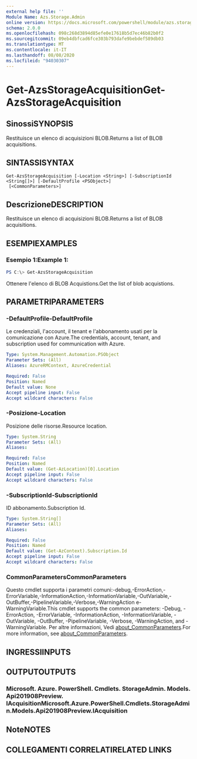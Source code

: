 ```yaml
---
external help file: ''
Module Name: Azs.Storage.Admin
online version: https://docs.microsoft.com/powershell/module/azs.storage.admin/get-azsstorageacquisition
schema: 2.0.0
ms.openlocfilehash: 098c268d3894d85efe0e17618b5d7ec46b82b0f2
ms.sourcegitcommit: 09eb4dbfcad6fce303b793dafe9bebdef589db03
ms.translationtype: MT
ms.contentlocale: it-IT
ms.lasthandoff: 08/08/2020
ms.locfileid: "94030307"
---
```

# <span data-ttu-id="ad0ea-101">Get-AzsStorageAcquisition</span><span class="sxs-lookup"><span data-stu-id="ad0ea-101">Get-AzsStorageAcquisition</span></span>

## <span data-ttu-id="ad0ea-102">Sinossi</span><span class="sxs-lookup"><span data-stu-id="ad0ea-102">SYNOPSIS</span></span>
<span data-ttu-id="ad0ea-103">Restituisce un elenco di acquisizioni BLOB.</span><span class="sxs-lookup"><span data-stu-id="ad0ea-103">Returns a list of BLOB acquisitions.</span></span>

## <span data-ttu-id="ad0ea-104">SINTASSI</span><span class="sxs-lookup"><span data-stu-id="ad0ea-104">SYNTAX</span></span>

```
Get-AzsStorageAcquisition [-Location <String>] [-SubscriptionId <String[]>] [-DefaultProfile <PSObject>]
 [<CommonParameters>]
```

## <span data-ttu-id="ad0ea-105">Descrizione</span><span class="sxs-lookup"><span data-stu-id="ad0ea-105">DESCRIPTION</span></span>
<span data-ttu-id="ad0ea-106">Restituisce un elenco di acquisizioni BLOB.</span><span class="sxs-lookup"><span data-stu-id="ad0ea-106">Returns a list of BLOB acquisitions.</span></span>

## <span data-ttu-id="ad0ea-107">ESEMPI</span><span class="sxs-lookup"><span data-stu-id="ad0ea-107">EXAMPLES</span></span>

### <span data-ttu-id="ad0ea-108">Esempio 1:</span><span class="sxs-lookup"><span data-stu-id="ad0ea-108">Example 1:</span></span>
```powershell
PS C:\> Get-AzsStorageAcquisition
```

<span data-ttu-id="ad0ea-109">Ottenere l'elenco di BLOB Acquistions.</span><span class="sxs-lookup"><span data-stu-id="ad0ea-109">Get the list of blob acquistions.</span></span>

## <span data-ttu-id="ad0ea-110">PARAMETRI</span><span class="sxs-lookup"><span data-stu-id="ad0ea-110">PARAMETERS</span></span>

### <span data-ttu-id="ad0ea-111">-DefaultProfile</span><span class="sxs-lookup"><span data-stu-id="ad0ea-111">-DefaultProfile</span></span>
<span data-ttu-id="ad0ea-112">Le credenziali, l'account, il tenant e l'abbonamento usati per la comunicazione con Azure.</span><span class="sxs-lookup"><span data-stu-id="ad0ea-112">The credentials, account, tenant, and subscription used for communication with Azure.</span></span>

```yaml
Type: System.Management.Automation.PSObject
Parameter Sets: (All)
Aliases: AzureRMContext, AzureCredential

Required: False
Position: Named
Default value: None
Accept pipeline input: False
Accept wildcard characters: False

```

### <span data-ttu-id="ad0ea-113">-Posizione</span><span class="sxs-lookup"><span data-stu-id="ad0ea-113">-Location</span></span>
<span data-ttu-id="ad0ea-114">Posizione delle risorse.</span><span class="sxs-lookup"><span data-stu-id="ad0ea-114">Resource location.</span></span>

```yaml
Type: System.String
Parameter Sets: (All)
Aliases:

Required: False
Position: Named
Default value: (Get-AzLocation)[0].Location
Accept pipeline input: False
Accept wildcard characters: False

```

### <span data-ttu-id="ad0ea-115">-SubscriptionId</span><span class="sxs-lookup"><span data-stu-id="ad0ea-115">-SubscriptionId</span></span>
<span data-ttu-id="ad0ea-116">ID abbonamento.</span><span class="sxs-lookup"><span data-stu-id="ad0ea-116">Subscription Id.</span></span>

```yaml
Type: System.String[]
Parameter Sets: (All)
Aliases:

Required: False
Position: Named
Default value: (Get-AzContext).Subscription.Id
Accept pipeline input: False
Accept wildcard characters: False

```

### <span data-ttu-id="ad0ea-117">CommonParameters</span><span class="sxs-lookup"><span data-stu-id="ad0ea-117">CommonParameters</span></span>
<span data-ttu-id="ad0ea-118">Questo cmdlet supporta i parametri comuni:-debug,-ErrorAction,-ErrorVariable,-InformationAction,-InformationVariable,-OutVariable,-OutBuffer,-PipelineVariable,-Verbose,-WarningAction e-WarningVariable.</span><span class="sxs-lookup"><span data-stu-id="ad0ea-118">This cmdlet supports the common parameters: -Debug, -ErrorAction, -ErrorVariable, -InformationAction, -InformationVariable, -OutVariable, -OutBuffer, -PipelineVariable, -Verbose, -WarningAction, and -WarningVariable.</span></span> <span data-ttu-id="ad0ea-119">Per altre informazioni, Vedi [about_CommonParameters](http://go.microsoft.com/fwlink/?LinkID=113216).</span><span class="sxs-lookup"><span data-stu-id="ad0ea-119">For more information, see [about_CommonParameters](http://go.microsoft.com/fwlink/?LinkID=113216).</span></span>

## <span data-ttu-id="ad0ea-120">INGRESSI</span><span class="sxs-lookup"><span data-stu-id="ad0ea-120">INPUTS</span></span>

## <span data-ttu-id="ad0ea-121">OUTPUT</span><span class="sxs-lookup"><span data-stu-id="ad0ea-121">OUTPUTS</span></span>

### <span data-ttu-id="ad0ea-122">Microsoft. Azure. PowerShell. Cmdlets. StorageAdmin. Models. Api201908Preview. IAcquisition</span><span class="sxs-lookup"><span data-stu-id="ad0ea-122">Microsoft.Azure.PowerShell.Cmdlets.StorageAdmin.Models.Api201908Preview.IAcquisition</span></span>



## <span data-ttu-id="ad0ea-123">Note</span><span class="sxs-lookup"><span data-stu-id="ad0ea-123">NOTES</span></span>

## <span data-ttu-id="ad0ea-124">COLLEGAMENTI CORRELATI</span><span class="sxs-lookup"><span data-stu-id="ad0ea-124">RELATED LINKS</span></span>

